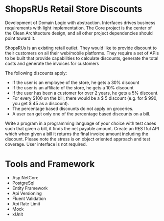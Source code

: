 
# ShopsRUs Retail Store Discounts
Development of Domain Logic with abstraction. Interfaces drives business requirements with light implementation. The Core project is the center of the Clean Architecture design, and all other project dependencies should point toward it.


ShopsRUs is an existing retail outlet. They would like to provide discount to their customers on all their web/mobile platforms. They require a set of APIs to be built that provide capabilities to calculate discounts, generate the total costs and generate the invoices for customers

The following discounts apply:
- If the user is an employee of the store, he gets a 30% discount
- If the user is an affiliate of the store, he gets a 10% discount
- If the user has been a customer for over 2 years, he gets a 5% discount.
- For every $100 on the bill, there would be a $ 5 discount (e.g. for $ 990, you get $ 45 as a discount).
- The percentage based discounts do not apply on groceries.
- A user can get only one of the percentage based discounts on a bill.

Write a program in a programming language of your choice with test cases such that given a bill, it finds the net payable amount. Create an RESTful API which when given a bill it returns the final invoice amount including the discount. Please note the stress is on object oriented approach and test coverage. User interface is not required. 


# Tools and Framework
- Asp.NetCore
- PostgreSql
- Entity Framework
- Api Versioning
- Fluent Validation 
- Api Rate Limit
- Mock
- xUnit
